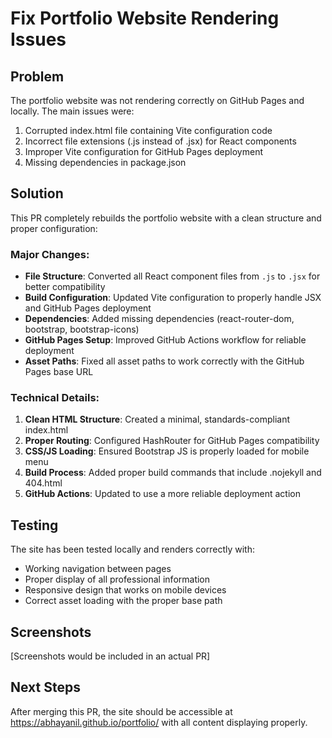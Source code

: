 # Fix Portfolio Website Rendering Issues

## Problem
The portfolio website was not rendering correctly on GitHub Pages and locally. The main issues were:

1. Corrupted index.html file containing Vite configuration code
2. Incorrect file extensions (.js instead of .jsx) for React components
3. Improper Vite configuration for GitHub Pages deployment
4. Missing dependencies in package.json

## Solution
This PR completely rebuilds the portfolio website with a clean structure and proper configuration:

### Major Changes:
- **File Structure**: Converted all React component files from `.js` to `.jsx` for better compatibility
- **Build Configuration**: Updated Vite configuration to properly handle JSX and GitHub Pages deployment
- **Dependencies**: Added missing dependencies (react-router-dom, bootstrap, bootstrap-icons)
- **GitHub Pages Setup**: Improved GitHub Actions workflow for reliable deployment
- **Asset Paths**: Fixed all asset paths to work correctly with the GitHub Pages base URL

### Technical Details:
1. **Clean HTML Structure**: Created a minimal, standards-compliant index.html
2. **Proper Routing**: Configured HashRouter for GitHub Pages compatibility
3. **CSS/JS Loading**: Ensured Bootstrap JS is properly loaded for mobile menu
4. **Build Process**: Added proper build commands that include .nojekyll and 404.html
5. **GitHub Actions**: Updated to use a more reliable deployment action

## Testing
The site has been tested locally and renders correctly with:
- Working navigation between pages
- Proper display of all professional information
- Responsive design that works on mobile devices
- Correct asset loading with the proper base path

## Screenshots
[Screenshots would be included in an actual PR]

## Next Steps
After merging this PR, the site should be accessible at https://abhayanil.github.io/portfolio/ with all content displaying properly.